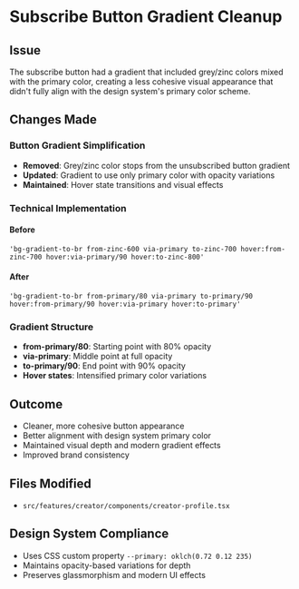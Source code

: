 # Subscribe Button Gradient Cleanup

## Issue
The subscribe button had a gradient that included grey/zinc colors mixed with the primary color, creating a less cohesive visual appearance that didn't fully align with the design system's primary color scheme.

## Changes Made

### Button Gradient Simplification
- **Removed**: Grey/zinc color stops from the unsubscribed button gradient
- **Updated**: Gradient to use only primary color with opacity variations
- **Maintained**: Hover state transitions and visual effects

### Technical Implementation

#### Before
```tsx
'bg-gradient-to-br from-zinc-600 via-primary to-zinc-700 hover:from-zinc-700 hover:via-primary/90 hover:to-zinc-800'
```

#### After
```tsx
'bg-gradient-to-br from-primary/80 via-primary to-primary/90 hover:from-primary/90 hover:via-primary hover:to-primary'
```

### Gradient Structure
- **from-primary/80**: Starting point with 80% opacity
- **via-primary**: Middle point at full opacity
- **to-primary/90**: End point with 90% opacity
- **Hover states**: Intensified primary color variations

## Outcome
- Cleaner, more cohesive button appearance
- Better alignment with design system primary color
- Maintained visual depth and modern gradient effects
- Improved brand consistency

## Files Modified
- `src/features/creator/components/creator-profile.tsx`

## Design System Compliance
- Uses CSS custom property `--primary: oklch(0.72 0.12 235)`
- Maintains opacity-based variations for depth
- Preserves glassmorphism and modern UI effects